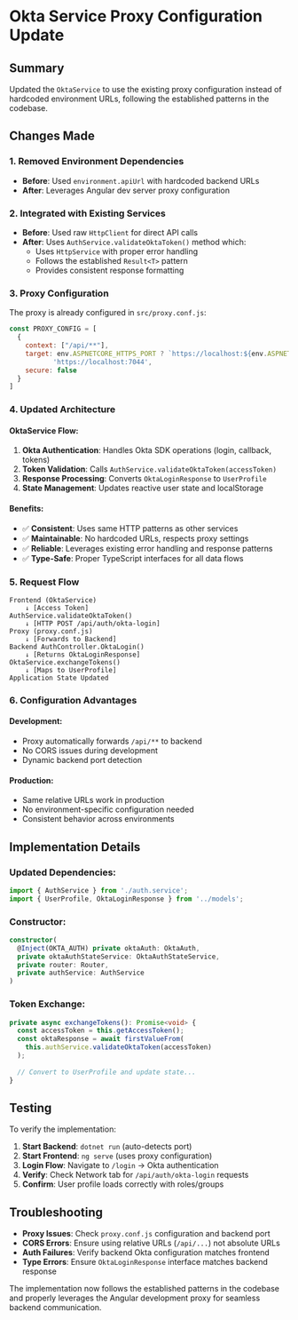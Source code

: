 # Okta Service Proxy Configuration Update

## Summary
Updated the `OktaService` to use the existing proxy configuration instead of hardcoded environment URLs, following the established patterns in the codebase.

## Changes Made

### 1. Removed Environment Dependencies
- **Before**: Used `environment.apiUrl` with hardcoded backend URLs
- **After**: Leverages Angular dev server proxy configuration

### 2. Integrated with Existing Services  
- **Before**: Used raw `HttpClient` for direct API calls
- **After**: Uses `AuthService.validateOktaToken()` method which:
  - Uses `HttpService` with proper error handling
  - Follows the established `Result<T>` pattern
  - Provides consistent response formatting

### 3. Proxy Configuration
The proxy is already configured in `src/proxy.conf.js`:
```javascript
const PROXY_CONFIG = [
  {
    context: ["/api/**"],
    target: env.ASPNETCORE_HTTPS_PORT ? `https://localhost:${env.ASPNETCORE_HTTPS_PORT}` : 
           'https://localhost:7044',
    secure: false
  }
]
```

### 4. Updated Architecture

#### OktaService Flow:
1. **Okta Authentication**: Handles Okta SDK operations (login, callback, tokens)
2. **Token Validation**: Calls `AuthService.validateOktaToken(accessToken)`
3. **Response Processing**: Converts `OktaLoginResponse` to `UserProfile`
4. **State Management**: Updates reactive user state and localStorage

#### Benefits:
- ✅ **Consistent**: Uses same HTTP patterns as other services
- ✅ **Maintainable**: No hardcoded URLs, respects proxy settings
- ✅ **Reliable**: Leverages existing error handling and response patterns
- ✅ **Type-Safe**: Proper TypeScript interfaces for all data flows

### 5. Request Flow

```
Frontend (OktaService) 
    ↓ [Access Token]
AuthService.validateOktaToken()
    ↓ [HTTP POST /api/auth/okta-login]
Proxy (proxy.conf.js)
    ↓ [Forwards to Backend]
Backend AuthController.OktaLogin()
    ↓ [Returns OktaLoginResponse]
OktaService.exchangeTokens()
    ↓ [Maps to UserProfile]
Application State Updated
```

### 6. Configuration Advantages

#### Development:
- Proxy automatically forwards `/api/**` to backend
- No CORS issues during development
- Dynamic backend port detection

#### Production:
- Same relative URLs work in production
- No environment-specific configuration needed
- Consistent behavior across environments

## Implementation Details

### Updated Dependencies:
```typescript
import { AuthService } from './auth.service';
import { UserProfile, OktaLoginResponse } from '../models';
```

### Constructor:
```typescript
constructor(
  @Inject(OKTA_AUTH) private oktaAuth: OktaAuth,
  private oktaAuthStateService: OktaAuthStateService,
  private router: Router,
  private authService: AuthService
) 
```

### Token Exchange:
```typescript
private async exchangeTokens(): Promise<void> {
  const accessToken = this.getAccessToken();
  const oktaResponse = await firstValueFrom(
    this.authService.validateOktaToken(accessToken)
  );
  
  // Convert to UserProfile and update state...
}
```

## Testing

To verify the implementation:

1. **Start Backend**: `dotnet run` (auto-detects port)
2. **Start Frontend**: `ng serve` (uses proxy configuration)  
3. **Login Flow**: Navigate to `/login` → Okta authentication
4. **Verify**: Check Network tab for `/api/auth/okta-login` requests
5. **Confirm**: User profile loads correctly with roles/groups

## Troubleshooting

- **Proxy Issues**: Check `proxy.conf.js` configuration and backend port
- **CORS Errors**: Ensure using relative URLs (`/api/...`) not absolute URLs
- **Auth Failures**: Verify backend Okta configuration matches frontend
- **Type Errors**: Ensure `OktaLoginResponse` interface matches backend response

The implementation now follows the established patterns in the codebase and properly leverages the Angular development proxy for seamless backend communication.
